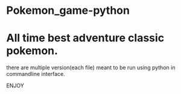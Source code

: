 # Pokemon_game-python

# All time best adventure classic pokemon.
 there are multiple version(each file) meant to be run using python in commandline interface.

 ENJOY
